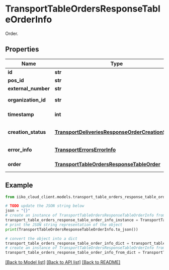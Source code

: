 # TransportTableOrdersResponseTableOrderInfo

Order.

## Properties

Name | Type | Description | Notes
------------ | ------------- | ------------- | -------------
**id** | **str** | Order ID. | 
**pos_id** | **str** | POS order ID. | [optional] 
**external_number** | **str** | Order external number. | [optional] 
**organization_id** | **str** | Organization ID.                Can be obtained by &#x60;/api/1/organizations&#x60; operation. | 
**timestamp** | **int** | Timestamp of most recent order change that took place on iikoTransport server. | 
**creation_status** | [**TransportDeliveriesResponseOrderCreationStatus**](TransportDeliveriesResponseOrderCreationStatus.md) | Order creation status. In case of asynchronous creation, it allows to track the instance an order was validated/created in iikoFront. | 
**error_info** | [**TransportErrorsErrorInfo**](TransportErrorsErrorInfo.md) | Order creation error details.  &gt; Required only if \&quot;creationStatus\&quot;&#x3D;\&quot;Error\&quot;. | [optional] 
**order** | [**TransportTableOrdersResponseTableOrder**](TransportTableOrdersResponseTableOrder.md) | Order creation details.  &gt; Field is filled up if \&quot;creationStatus\&quot;&#x3D;\&quot;Success\&quot;. | [optional] 

## Example

```python
from iiko_cloud_client.models.transport_table_orders_response_table_order_info import TransportTableOrdersResponseTableOrderInfo

# TODO update the JSON string below
json = "{}"
# create an instance of TransportTableOrdersResponseTableOrderInfo from a JSON string
transport_table_orders_response_table_order_info_instance = TransportTableOrdersResponseTableOrderInfo.from_json(json)
# print the JSON string representation of the object
print(TransportTableOrdersResponseTableOrderInfo.to_json())

# convert the object into a dict
transport_table_orders_response_table_order_info_dict = transport_table_orders_response_table_order_info_instance.to_dict()
# create an instance of TransportTableOrdersResponseTableOrderInfo from a dict
transport_table_orders_response_table_order_info_from_dict = TransportTableOrdersResponseTableOrderInfo.from_dict(transport_table_orders_response_table_order_info_dict)
```
[[Back to Model list]](../README.md#documentation-for-models) [[Back to API list]](../README.md#documentation-for-api-endpoints) [[Back to README]](../README.md)


